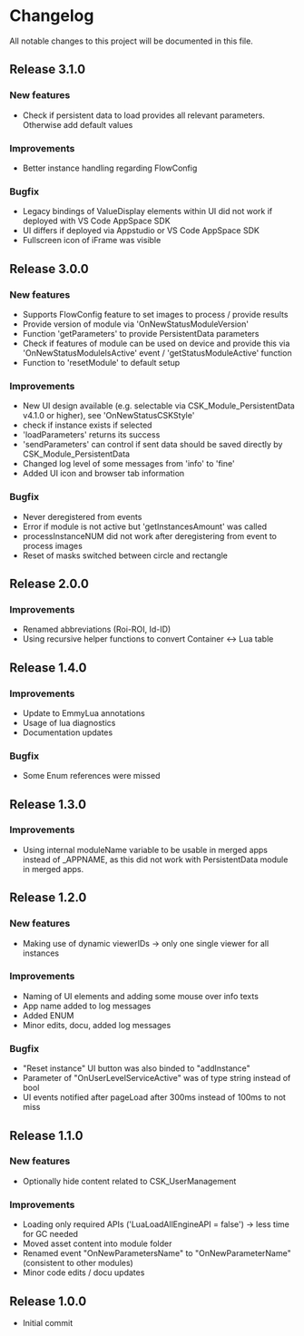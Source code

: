 # Changelog
All notable changes to this project will be documented in this file.

## Release 3.1.0

### New features
- Check if persistent data to load provides all relevant parameters. Otherwise add default values

### Improvements
- Better instance handling regarding FlowConfig

### Bugfix
- Legacy bindings of ValueDisplay elements within UI did not work if deployed with VS Code AppSpace SDK
- UI differs if deployed via Appstudio or VS Code AppSpace SDK
- Fullscreen icon of iFrame was visible

## Release 3.0.0

### New features
- Supports FlowConfig feature to set images to process / provide results
- Provide version of module via 'OnNewStatusModuleVersion'
- Function 'getParameters' to provide PersistentData parameters
- Check if features of module can be used on device and provide this via 'OnNewStatusModuleIsActive' event / 'getStatusModuleActive' function
- Function to 'resetModule' to default setup

### Improvements
- New UI design available (e.g. selectable via CSK_Module_PersistentData v4.1.0 or higher), see 'OnNewStatusCSKStyle'
- check if instance exists if selected
- 'loadParameters' returns its success
- 'sendParameters' can control if sent data should be saved directly by CSK_Module_PersistentData
- Changed log level of some messages from 'info' to 'fine'
- Added UI icon and browser tab information

### Bugfix
- Never deregistered from events
- Error if module is not active but 'getInstancesAmount' was called
- processInstanceNUM did not work after deregistering from event to process images
- Reset of masks switched between circle and rectangle

## Release 2.0.0

### Improvements
- Renamed abbreviations (Roi-ROI, Id-ID)
- Using recursive helper functions to convert Container <-> Lua table

## Release 1.4.0

### Improvements
- Update to EmmyLua annotations
- Usage of lua diagnostics
- Documentation updates

### Bugfix
- Some Enum references were missed

## Release 1.3.0

### Improvements
- Using internal moduleName variable to be usable in merged apps instead of _APPNAME, as this did not work with PersistentData module in merged apps.

## Release 1.2.0

### New features
- Making use of dynamic viewerIDs -> only one single viewer for all instances

### Improvements
- Naming of UI elements and adding some mouse over info texts
- App name added to log messages
- Added ENUM
- Minor edits, docu, added log messages

### Bugfix
- "Reset instance" UI button was also binded to "addInstance"
- Parameter of "OnUserLevelServiceActive" was of type string instead of bool
- UI events notified after pageLoad after 300ms instead of 100ms to not miss

## Release 1.1.0

### New features
- Optionally hide content related to CSK_UserManagement

### Improvements
- Loading only required APIs ('LuaLoadAllEngineAPI = false') -> less time for GC needed
- Moved asset content into module folder
- Renamed event "OnNewParametersName" to "OnNewParameterName" (consistent to other modules)
- Minor code edits / docu updates

## Release 1.0.0
- Initial commit